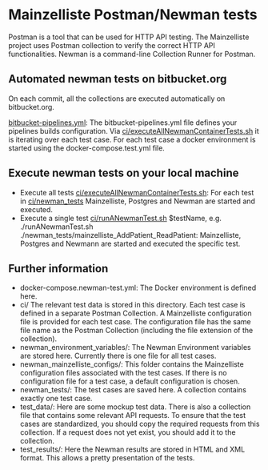 # Mainzelliste Postman/Newman tests

Postman is a tool that can be used for HTTP API testing. The Mainzelliste project uses Postman collection to verify the correct HTTP API functionalities. Newman is a command-line Collection Runner for Postman. 

## Automated newman tests on bitbucket.org

On each commit, all the collections are executed automatically on bitbucket.org. 

[bitbucket-pipelines.yml](./bitbucket-pipelines.yml): The bitbucket-pipelines.yml file defines your pipelines builds configuration. Via [ci/executeAllNewmanContainerTests.sh](./ci/executeAllNewmanContainerTests.sh) it is iterating over each test case. For each test case a docker environment is started using the docker-compose.test.yml file.

## Execute newman tests on your local machine

* Execute all tests [ci/executeAllNewmanContainerTests.sh](.ci/executeAllNewmanContainerTests.sh): For each test in [ci/newman_tests](.ci/newman_tests) Mainzelliste, Postgres and Newman are started and executed.
* Execute a single test [ci/runANewmanTest.sh](.ci/runANewmanTest.sh) $testName, e.g. ./runANewmanTest.sh ./newman_tests/mainzelliste_AddPatient_ReadPatient: Mainzelliste, Postgres and Newmann are started and executed the specific test. 


## Further information

* docker-compose.newman-test.yml: The Docker environment is defined here.
*  ci/  The relevant test data is stored in this directory. Each test case is defined in a separate Postman Collection. A Mainzelliste configuration file is provided for each test case. The configuration file has the same file name as the Postman Collection (including the file extension of the collection).
*  newman_environment_variables/:  The Newman Environment variables are stored here. Currently there is one file for all test cases.
*  newman_mainzelliste_configs/:  This folder contains the Mainzelliste configuration files associated with the test cases. If there is no configuration file for a test case, a default configuration is chosen.
*  newman_tests/: The test cases are saved here. A collection contains exactly one test case.
*  test_data/: Here are some mockup test data. There is also a collection file that contains some relevant API requests. To ensure that the test cases are standardized, you should copy the required requests from this collection. If a request does not yet exist, you should add it to the collection.
*  test_results/: Here the Newman results are stored in HTML and XML format. This allows a pretty presentation of the tests.